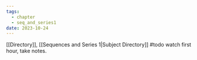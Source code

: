 ```yaml
---
tags:
  - chapter
  - seq_and_series1
date: 2023-10-24
---
```

[[Directory]], [[Sequences and Series 1|Subject Directory]]
#todo watch first hour, take notes.
# 
## 
### 